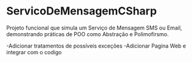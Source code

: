 # ServicoDeMensagemCSharp
Projeto funcional que simula um Serviço de Mensagem SMS ou Email, demonstrando práticas de POO como Abstração e Polimofirsmo.

-Adicionar tratamentos de possíveis exceções
-Adicionar Pagina Web e integrar com o codigo
